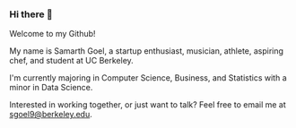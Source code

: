 ### Hi there 👋

Welcome to my Github!

My name is Samarth Goel, a startup enthusiast, musician, athlete, aspiring chef, and student at UC Berkeley. 

I'm currently majoring in Computer Science, Business, and Statistics with a minor in Data Science.

Interested in working together, or just want to talk? Feel free to email me at sgoel9@berkeley.edu.

<!--
**sgoel97/sgoel97** is a ✨ _special_ ✨ repository because its `README.md` (this file) appears on your GitHub profile.

Here are some ideas to get you started:

- 🔭 I’m currently working on ...
- 🌱 I’m currently learning ...
- 👯 I’m looking to collaborate on ...
- 🤔 I’m looking for help with ...
- 💬 Ask me about ...
- 📫 How to reach me: ...
- 😄 Pronouns: ...
- ⚡ Fun fact: ...
-->
